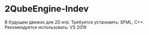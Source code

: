 # 2QubeEngine-Indev
В будущем движок для 2D игр. Требуется установить: SFML, C++. Рекомендуется использовать: VS 2019

